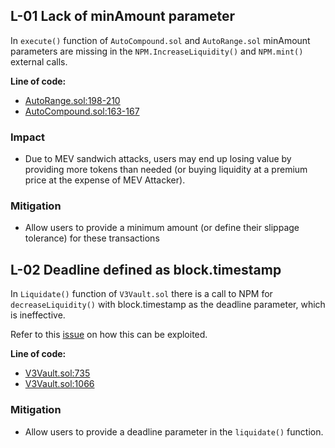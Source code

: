 ## L-01 Lack of minAmount parameter 

In `execute()` function of `AutoCompound.sol` and `AutoRange.sol` minAmount parameters are missing in the `NPM.IncreaseLiquidity()` and `NPM.mint()` external calls.

**Line of code:** 
- [AutoRange.sol:198-210](https://github.com/code-423n4/2024-03-revert-lend/blob/435b054f9ad2404173f36f0f74a5096c894b12b7/src/transformers/AutoRange.sol#L198-L210)
- [AutoCompound.sol:163-167](https://github.com/code-423n4/2024-03-revert-lend/blob/435b054f9ad2404173f36f0f74a5096c894b12b7/src/transformers/AutoCompound.sol#L163-L167)

### Impact
- Due to MEV sandwich attacks, users may end up losing value by providing more tokens than needed (or buying liquidity at a premium price at the expense of MEV Attacker).

### Mitigation
- Allow users to provide a minimum amount (or define their slippage tolerance) for these transactions


## L-02 Deadline defined as block.timestamp

In `Liquidate()` function of `V3Vault.sol` there is a call to NPM for `decreaseLiquidity()` with block.timestamp as the deadline parameter, which is ineffective.

Refer to this [issue](https://github.com/code-423n4/2022-12-backed-findings/issues/64) on how this can be exploited.

**Line of code:** 
- [V3Vault.sol:735](https://github.com/code-423n4/2024-03-revert-lend/blob/435b054f9ad2404173f36f0f74a5096c894b12b7/src/V3Vault.sol#L735)
- [V3Vault.sol:1066](https://github.com/code-423n4/2024-03-revert-lend/blob/435b054f9ad2404173f36f0f74a5096c894b12b7/src/V3Vault.sol#L1066)

### Mitigation
- Allow users to provide a deadline parameter in the `liquidate()` function.
